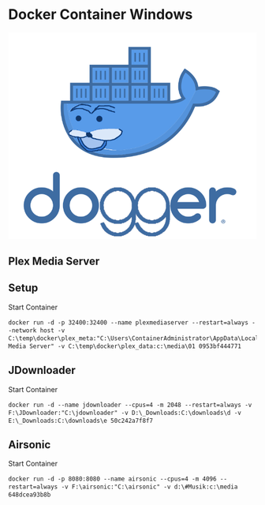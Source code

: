 # Docker Container Windows

![dogger](header.png)

## Plex Media Server

## Setup

Start Container
``` console
docker run -d -p 32400:32400 --name plexmediaserver --restart=always --network host -v C:\temp\docker\plex_meta:"C:\Users\ContainerAdministrator\AppData\Local\Plex Media Server" -v C:\temp\docker\plex_data:c:\media\01 0953bf444771
```

## JDownloader

Start Container

``` console
docker run -d --name jdownloader --cpus=4 -m 2048 --restart=always -v F:\JDownloader:"C:\jdownloader" -v D:\_Downloads:C:\downloads\d -v E:\_Downloads:C:\downloads\e 50c242a7f8f7
```

## Airsonic

Start Container

``` console
docker run -d -p 8080:8080 --name airsonic --cpus=4 -m 4096 --restart=always -v F:\airsonic:"C:\airsonic" -v d:\#Musik:c:\media 648dcea93b8b
```
